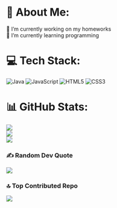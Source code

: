 # 💫 About Me:
🔭 I’m currently working on my homeworks<br>🌱 I’m currently learning programming<br>


# 💻 Tech Stack:
![Java](https://img.shields.io/badge/java-%23ED8B00.svg?style=for-the-badge&logo=openjdk&logoColor=white) ![JavaScript](https://img.shields.io/badge/javascript-%23323330.svg?style=for-the-badge&logo=javascript&logoColor=%23F7DF1E) ![HTML5](https://img.shields.io/badge/html5-%23E34F26.svg?style=for-the-badge&logo=html5&logoColor=white) ![CSS3](https://img.shields.io/badge/css3-%231572B6.svg?style=for-the-badge&logo=css3&logoColor=white)
# 📊 GitHub Stats:
![](https://github-readme-stats.vercel.app/api?username=LearnEducationEarn&theme=dark&hide_border=false&include_all_commits=false&count_private=true)<br/>
![](https://github-readme-streak-stats.herokuapp.com/?user=LearnEducationEarn&theme=dark&hide_border=false)<br/>
![](https://github-readme-stats.vercel.app/api/top-langs/?username=LearnEducationEarn&theme=dark&hide_border=false&include_all_commits=false&count_private=true&layout=compact)

### ✍️ Random Dev Quote
![](https://quotes-github-readme.vercel.app/api?type=horizontal&theme=radical)

### 🔝 Top Contributed Repo
![](https://github-contributor-stats.vercel.app/api?username=LearnEducationEarn&limit=5&theme=cobalt&combine_all_yearly_contributions=true)

<!-- Proudly created with GPRM ( https://gprm.itsvg.in ) -->
